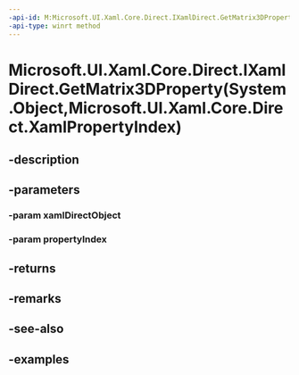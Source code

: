```yaml
---
-api-id: M:Microsoft.UI.Xaml.Core.Direct.IXamlDirect.GetMatrix3DProperty(System.Object,Microsoft.UI.Xaml.Core.Direct.XamlPropertyIndex)
-api-type: winrt method
---
```


# Microsoft.UI.Xaml.Core.Direct.IXamlDirect.GetMatrix3DProperty(System.Object,Microsoft.UI.Xaml.Core.Direct.XamlPropertyIndex)

<!--
public Windows.UI.Xaml.Media.Media3D.Matrix3D GetMatrix3DProperty (object xamlDirectObject, Microsoft.UI.Xaml.Core.Direct.XamlPropertyIndex propertyIndex);
-->

## -description

## -parameters

### -param xamlDirectObject

### -param propertyIndex

## -returns

## -remarks

## -see-also

## -examples

